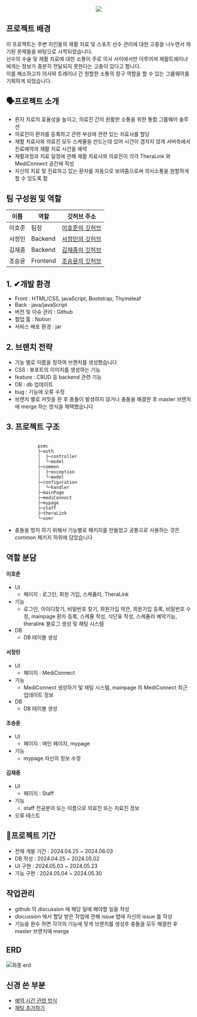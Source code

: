 <p align= "center">
    <img src="https://capsule-render.vercel.app/api?type=waving&color=033d5e&height=300&section=header&text=PSMC&fontColor=f5f5f5&fontSize=90&fontAlignY=38&desc=Pro%20Sprots%20Medical%20Center&descAlignY=51" />
    </p>


## 프로젝트 배경

이 프로젝트는 주변 지인들의 재활 치료 및 스포츠 선수 관리에 대한 고충을 나누면서 제기된 문제들을 바탕으로 시작되었습니다.
<br>선수의 수술 및 재활 치료에 대한 소통이 주로 의사 사이에서만 이루어져 재활트레이너에게는 정보가 충분히 전달되지 못한다는 고충이 있다고 합니다.
<br>이를 해소하고자 의사와 트레이너 간 원할한 소통의 창구 역할을 할 수 있는 그룹웨어를 기획하게 되었습니다. 

    
## 🗣프로젝트 소개
- 환자 치료의 효율성을 높이고, 의료진 간의 원활한 소통을 위한 통합 그룹웨어 솔루션
- 의료진이 환자를 등록하고 관련 부상에 관련 있는 치료사를 할당
- 재활 치료사와 의료진 모두 스케쥴을 만드는데 있어 시간이 겹치지 않게 서버측에서 진료예약과 재활 치료 시간을 예약
- 재활과정과 치료 일정에 관해 재활 치료사와 의료진이 각각 TheraLink 와 MediConnect 공간에 작성
- 자신의 치료 및 진료하고 있는 환자를 자동으로 보여줌으로써 의사소통을 원할하게 할 수 있도록 함


## 팀 구성원 및 역할

| 이름    | 역할         | 깃허브 주소                   |
|---------|--------------|-------------------------------|
| 이호준  | 팀장 | [이호준의 깃허브](https://github.com/comaserious) |
| 서정민  | Backend | [서정민의 깃허브](https://github.com/wjdals83) |
| 김재중  | Backend | [김재중의 깃허브](https://github.com/Absensing) |
| 조승윤  | Frontend | [조승윤의 깃허브](https://github.com/tmddbs9313) |


## 1. ✔개발 환경
- Front : HTML/CSS, javaScript, Bootstrap, Thymeleaf
- Back : java/javaScript
- 버전 및 이슈 관리 : Github
- 협업 툴 : Notion
- 서비스 배포 환경 : jar

## 2. 브랜치 전략
- 기능 별로 이름을 정하여 브랜치를 생성했습니다
- CSS : 뷰포트의 이미지를 생성하는 기능
- feature : CRUD 등 backend 관련 기능
- DB : db 업데이트
- bug : 기능에 오류 수정
- 브랜치 별로 커밋을 한 후 충돌이 발생하지 않거나 충돌을 해결한 후 master 브랜치에 merge 하는 방식을 채택했습니다

## 3. 프로젝트 구조

```

            psmc
            ├─auth
            │  ├─controller
            │  └─model
            ├─common
            │  ├─exception
            │  └─model
            ├─configuration
            │  └─handler
            ├─mainPage
            ├─mediConnect
            ├─mypage
            ├─staff
            ├─theraLink
            └─user

```

- 충돌을 방지 하기 위해서 기능별로 패키지를 만들었고 공통으로 사용하는 것은 common 패키지 하위에 담았습니다

## 역할 분담
#### 이호준
- UI
  - 페이지 : 로그인, 회원 가입, 스케쥴러, TheraLink
- 기능
  - 로그인, 아이디찾기, 비밀번호 찾기, 회원가입 약관, 회원가입 등록, 비밀번호 수정, mainpage 환자 등록, 스케쥴 작성, 식단표 작성, 스케쥴러 예약기능, theralink 블로그 생성 및 채팅 시스템
- DB
  - DB 테이블 생성
    
#### 서정민
- UI
  - 페이지 : MediConnect
- 기능
   - MediConnect 생성하기 및 채팅 시스템, mainpage 의 MediConnect 최근 업데이트 정보
- DB
  - DB 테이블 생성
    
#### 조승윤
- UI
  - 페이지 : 메인 페이지, mypage
- 기능
  - mypage 자신의 정보 수정

#### 김재중
- UI
  - 페이지 : Staff
- 기능
    - staff 전공분야 또는 이름으로 의료진 또는 치료진 정보
- 오류 테스트

## 📅프로젝트 기간
-  전체 개발 기간 : 2024.04.25 ~ 2024.06.03
- DB 작성 : 2024.04.25 ~ 2024.05.02
- UI 구현 : 2024.05.03 ~ 2024.05.23
- 기능 구현 : 2024.05.04 ~ 2024.05.30

## 작업관리
- github 의 discussion 에 해당 일에 해야할 일을 작성
- discussion 에서 할당 받은 작업에 관해 issue 탭에 자신의 issue 를 작성
- 기능을 완수 하면 각각의 기능에 맞게 브랜치를 생성후 충돌을 모두 해결한 후 master 브랜치에 merge

## ERD

![최종 erd](https://github.com/semi-project-team/PSMC/assets/158137025/cfc96d07-53af-481a-9f41-afe968e584c6)



## 신경 쓴 부분
- [예약 시간 관련 방식](https://github.com/semi-project-team/PSMC/wiki/진료-시간-및-재활-치료시간-예약하기)
- [채팅 추가하기](https://github.com/semi-project-team/PSMC/wiki/MediConnect-%EC%B1%84%ED%8C%85-%EC%97%85%EB%A1%9C%EB%93%9C%ED%95%98%EA%B8%B0)
